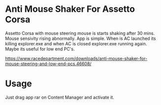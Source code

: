 # Anti Mouse Shaker For Assetto Corsa

Assetto Corsa with mouse steering mouse is starts shaking after 30 mins. Mouse sensivity rising abnormally. App is simple. When is AC launched its killing explorer.exe and when AC is closed explorer.exe running again. Maybe its useful for low end PC's.

https://www.racedepartment.com/downloads/anti-mouse-shaker-for-mouse-steering-and-low-end-pcs.46608/

# Usage

Just drag app rar on Content Manager and activate it.
